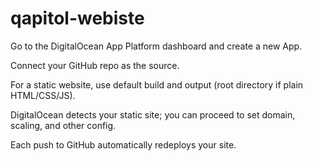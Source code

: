 # qapitol-webiste

Go to the DigitalOcean App Platform dashboard and create a new App.

Connect your GitHub repo as the source.

For a static website, use default build and output (root directory if plain HTML/CSS/JS).

DigitalOcean detects your static site; you can proceed to set domain, scaling, and other config.

Each push to GitHub automatically redeploys your site.
